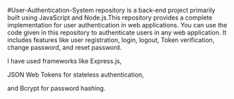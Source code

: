 #User-Authentication-System repository is a back-end project primarily built using JavaScript and Node.js.This repository provides a complete implementation for user authentication in web applications. You can use the code given in this repository to authenticate users in any web application. It includes features like user registration, login, logout, Token verification, change password, and reset password.

I have used frameworks like Express.js, 

JSON Web Tokens for stateless authentication, 

and Bcrypt for password hashing.



